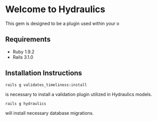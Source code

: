 # Welcome to Hydraulics

This gem is designed to be a plugin used within your o


## Requirements

* Ruby 1.9.2
* Rails 3.1.0


## Installation Instructions

    rails g validates_timeliness:install
is necessary to install a validation plugin utilized in Hydraulics models.

    rails g hydraulics
    
will install necessary database migrations.